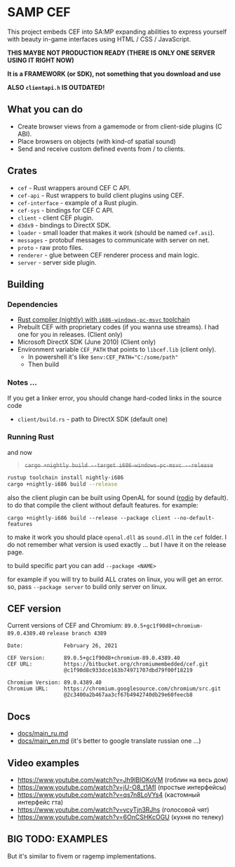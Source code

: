 # SAMP CEF
This project embeds CEF into SA:MP expanding abilities to express yourself with beauty in-game interfaces using HTML / CSS / JavaScript.

**THIS MAYBE NOT PRODUCTION READY (THERE IS ONLY ONE SERVER USING IT RIGHT NOW)**

**It is a FRAMEWORK (or SDK), not something that you download and use**

**ALSO `clientapi.h` IS OUTDATED!**

## What you can do
- Create browser views from a gamemode or from client-side plugins (C ABI).
- Place browsers on objects (with kind-of spatial sound)
- Send and receive custom defined events from / to clients.

## Crates
- `cef` - Rust wrappers around CEF C API.
- `cef-api` - Rust wrappers to build client plugins using CEF.
- `cef-interface` - example of a Rust plugin.
- `cef-sys` - bindings for CEF C API.
- `client` - client CEF plugin.
- `d3dx9` - bindings to DirectX SDK.
- `loader` - small loader that makes it work (should be named `cef.asi`).
- `messages` - protobuf messages to communicate with server on net.
- `proto` - raw proto files.
- `renderer` - glue between CEF renderer process and main logic.
- `server` - server side plugin.
## Building
### Dependencies
- [Rust compiler (nightly) with `i686-windows-pc-msvc` toolchain](https://rust-lang.org)
- Prebuilt CEF with proprietary codes (if you wanna use streams). I had one for you in releases. (Client only)
- Microsoft DirectX SDK (June 2010) (Client only)
- Environment variable `CEF_PATH` that points to `libcef.lib` (client only).
    - In powershell it's like `$env:CEF_PATH="C:/some/path"`
    - Then build

### Notes ...
If you get a linker error, you should change hard-coded links in the source code

- `client/build.rs` - path to DirectX SDK (default one)

### Running Rust
and now
> ~~`cargo +nightly build --target i686-windows-pc-msvc --release`~~

```sh
rustup toolchain install nightly-i686
cargo +nightly-i686 build --release
```

also the client plugin can be built using OpenAL for sound ([rodio](https://crates.io/crates/rodio) by default). to do that compile the client without default features. for example:
```
cargo +nightly-i686 build --release --package client --no-default-features
```
to make it work you should place `openal.dll` as `sound.dll` in the `cef` folder. I do not remember what version is used exactly ... but I have it on the release page.

to build specific part you can add `--package <NAME>`

for example if you will try to build ALL crates on linux, you will get an error. so, pass  `--package server` to build only server on linux.

## CEF version

Current versions of CEF and Chromium:
`89.0.5+gc1f90d8+chromium-89.0.4389.40` `release branch 4389`

```
Date:             February 26, 2021

CEF Version:      89.0.5+gc1f90d8+chromium-89.0.4389.40
CEF URL:          https://bitbucket.org/chromiumembedded/cef.git
                  @c1f90d8c933dce163b74971707dbd79f00f18219

Chromium Version: 89.0.4389.40
Chromium URL:     https://chromium.googlesource.com/chromium/src.git
                  @2c3400a2b467aa3cf67b4942740db29e60feecb8
```
## Docs
- [docs/main_ru.md](/docs/main_ru.md)
- [docs/main_en.md](/docs/main_en.md) (it's better to google translate russian one ...)

## Video examples
- https://www.youtube.com/watch?v=Jh9IBlOKoVM (гоблин на весь дом)
- https://www.youtube.com/watch?v=jU-O8_t1AfI (простые интерфейсы)
- https://www.youtube.com/watch?v=qs7n8LoVYs4 (кастомный интерфейс гта)
- https://www.youtube.com/watch?v=vcyTjn3RJhs (голосовой чят)
- https://www.youtube.com/watch?v=6OnCSHKcOGU (кухня по телеку)

## BIG TODO: EXAMPLES
But it's similar to fivem or ragemp implementations.

